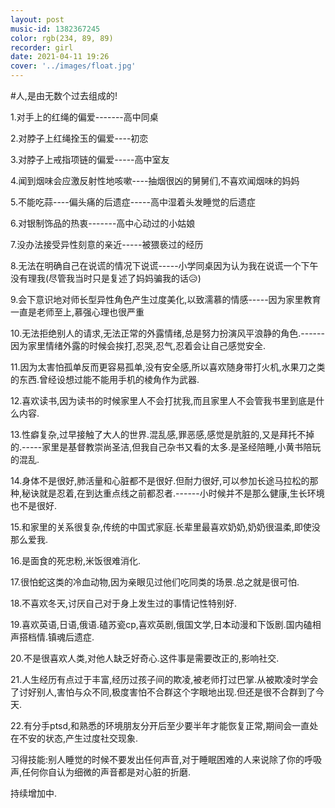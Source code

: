 ```yaml
---
layout: post
music-id: 1382367245
color: rgb(234, 89, 89)
recorder: girl
date: 2021-04-11 19:26
cover: '../images/float.jpg'
---
```

#人,是由无数个过去组成的!

1.对手上的红绳的偏爱-------高中同桌

2.对脖子上红绳拴玉的偏爱----初恋

3.对脖子上戒指项链的偏爱-----高中室友

4.闻到烟味会应激反射性地咳嗽----抽烟很凶的舅舅们,不喜欢闻烟味的妈妈

5.不能吃蒜----偏头痛的后遗症-----高中湿着头发睡觉的后遗症

6.对银制饰品的热衷-------高中心动过的小姑娘

7.没办法接受异性刻意的亲近-----被猥亵过的经历

8.无法在明确自己在说谎的情况下说谎-----小学同桌因为认为我在说谎一个下午没有理我(尽管我当时只是复述了妈妈骗我的话😥)

9.会下意识地对师长型异性角色产生过度美化,以致濡慕的情感-----因为家里教育一直是老师至上,慕强心理也很严重

10.无法拒绝别人的请求,无法正常的外露情绪,总是努力扮演风平浪静的角色.------因为家里情绪外露的时候会挨打,忍哭,忍气,忍着会让自己感觉安全.

11.因为太害怕孤单反而更容易孤单,没有安全感,所以喜欢随身带打火机,水果刀之类的东西.曾经设想过能不能用手机的棱角作为武器.

12.喜欢读书,因为读书的时候家里人不会打扰我,而且家里人不会管我书里到底是什么内容.

13.性癖复杂,过早接触了大人的世界.混乱感,罪恶感,感觉是肮脏的,又是拜托不掉的.-----家里是基督教崇尚圣洁,但我自己杂书又看的太多.是圣经陪睡,小黄书陪玩的混乱.

14.身体不是很好,肺活量和心脏都不是很好.但耐力很好,可以参加长途马拉松的那种,秘诀就是忍着,在到达重点线之前都忍者.------小时候并不是那么健康,生长环境也不是很好.

15.和家里的关系很复杂,传统的中国式家庭.长辈里最喜欢奶奶,奶奶很温柔,即使没那么爱我.

16.是面食的死忠粉,米饭很难消化.

17.很怕蛇这类的冷血动物,因为亲眼见过他们吃同类的场景.总之就是很可怕.

18.不喜欢冬天,讨厌自己对于身上发生过的事情记性特别好.

19.喜欢英语,日语,俄语.磕苏瓷cp,喜欢英剧,俄国文学,日本动漫和下饭剧.国内磕相声搭档情.镇魂后遗症.

20.不是很喜欢人类,对他人缺乏好奇心.这件事是需要改正的,影响社交.

21.人生经历有点过于丰富,经历过孩子间的欺凌,被老师打过巴掌.从被欺凌时学会了讨好别人,害怕与众不同,极度害怕不合群这个字眼地出现.但还是很不合群到了今天.

22.有分手ptsd,和熟悉的环境朋友分开后至少要半年才能恢复正常,期间会一直处在不安的状态,产生过度社交现象.





习得技能:别人睡觉的时候不要发出任何声音,对于睡眠困难的人来说除了你的呼吸声,任何你自认为细微的声音都是对心脏的折磨.

持续增加中.

